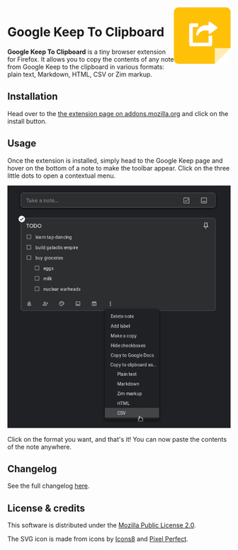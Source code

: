 <img align="right" src="https://raw.githubusercontent.com/cheap-glitch/google-keep-to-clipboard/main/docs/icon.png" alt="Google Keep To Clipboard logo">

# Google Keep To Clipboard

**Google Keep To Clipboard** is a  tiny browser extension for Firefox. It allows
you  to copy  the contents  of any  note from  Google Keep  to the  clipboard in
various formats: plain text, Markdown, HTML, CSV or Zim markup.

## Installation
Head over to the [the extension page on addons.mozilla.org](https://addons.mozilla.org/en-US/firefox/addon/google-keep-to-clipboard)
and click on the install button.

## Usage
Once the extension is  installed, simply head to the Google  Keep page and hover
on the bottom  of a note to make  the toolbar appear. Click on  the three little
dots to open a contextual menu.

![Demo screenshot](https://raw.githubusercontent.com/cheap-glitch/google-keep-to-clipboard/main/docs/screenshot-dark.png)

Click on the format  you want, and that's it! You can now  paste the contents of
the note anywhere.

## Changelog
See the full changelog [here](https://github.com/cheap-glitch/google-keep-to-clipboard/releases).

## License & credits
This software is distributed under the [Mozilla Public License 2.0](https://www.mozilla.org/en-US/MPL/2.0).

The SVG icon is made from icons by [Icons8](https://icons8.com/icons) and [Pixel
Perfect](https://www.flaticon.com/authors/pixel-perfect).
